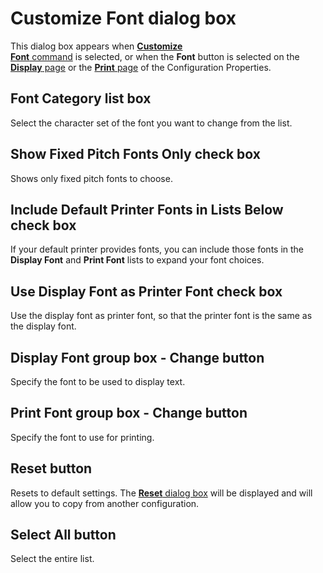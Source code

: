 # Customize Font dialog box

This dialog box appears when [**Customize**\
**Font** command](../../../cmd/view/font) is selected, or when the
**Font** button is selected on the [**Display** page](../display/index)
or the [**Print** page](../print/index) of the Configuration
Properties.

## Font Category list box

Select the character set of the font you want to change from the list.

## Show Fixed Pitch Fonts Only check box

Shows only fixed pitch fonts to choose.

## Include Default Printer Fonts in Lists Below check box

If your default printer provides fonts, you can include those fonts in the
**Display Font** and **Print Font** lists to expand your font choices.

## Use Display Font as Printer Font check box

Use the display font as printer font, so that the printer font is the same as
the display font.

## Display Font group box - Change button

Specify the font to be used to display text.

## Print Font group box - Change button

Specify the font to use for printing.

## Reset button

Resets to default settings. The
[**Reset** dialog box](../reset/index) will be displayed
and will allow you to copy from another configuration.

## Select All button

Select the entire list.

